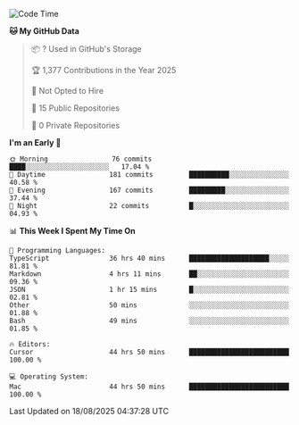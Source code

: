 <!--START_SECTION:waka-->
![Code Time](http://img.shields.io/badge/Code%20Time-7%2C606%20hrs%2040%20mins-blue)

**🐱 My GitHub Data** 

> 📦 ? Used in GitHub's Storage 
 > 
> 🏆 1,377 Contributions in the Year 2025
 > 
> 🚫 Not Opted to Hire
 > 
> 📜 15 Public Repositories 
 > 
> 🔑 0 Private Repositories 
 > 
**I'm an Early 🐤** 

```text
🌞 Morning                76 commits          ████░░░░░░░░░░░░░░░░░░░░░   17.04 % 
🌆 Daytime                181 commits         ██████████░░░░░░░░░░░░░░░   40.58 % 
🌃 Evening                167 commits         █████████░░░░░░░░░░░░░░░░   37.44 % 
🌙 Night                  22 commits          █░░░░░░░░░░░░░░░░░░░░░░░░   04.93 % 
```


📊 **This Week I Spent My Time On** 

```text
💬 Programming Languages: 
TypeScript               36 hrs 40 mins      ████████████████████░░░░░   81.81 % 
Markdown                 4 hrs 11 mins       ██░░░░░░░░░░░░░░░░░░░░░░░   09.36 % 
JSON                     1 hr 15 mins        █░░░░░░░░░░░░░░░░░░░░░░░░   02.81 % 
Other                    50 mins             ░░░░░░░░░░░░░░░░░░░░░░░░░   01.88 % 
Bash                     49 mins             ░░░░░░░░░░░░░░░░░░░░░░░░░   01.85 % 

🔥 Editors: 
Cursor                   44 hrs 50 mins      █████████████████████████   100.00 % 

💻 Operating System: 
Mac                      44 hrs 50 mins      █████████████████████████   100.00 % 
```


 Last Updated on 18/08/2025 04:37:28 UTC
<!--END_SECTION:waka-->

